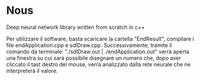 # Nous
Deep neural network library written from scratch in c++

Per utilizzare il software, basta scaricare la cartella "EndResult", compilare i file endApplication.cpp e sdlDraw.cpp. Successivamente, tramite il comando da terminale: "./sdlDraw.out | ./endApplication.out" verrà aperta una finestra su cui sarà possibile disegnare un numero che, dopo aver cliccato il tast destro del mouse, verrà analizzato dalla rete neurale che ne interpreterà il valore.
